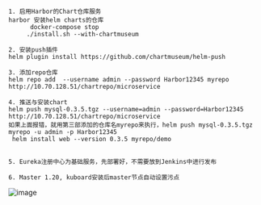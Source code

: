 	1. 启用Harbor的Chart仓库服务
	harbor 安装helm charts的仓库
          docker-compose stop
         ./install.sh --with-chartmuseum

	2. 安装push插件
	helm plugin install https://github.com/chartmuseum/helm-push
	
	3. 添加repo仓库
	helm repo add  --username admin --password Harbor12345 myrepo http://10.70.128.51/chartrepo/microservice
	
	4. 推送与安装chart
	helm push mysql-0.3.5.tgz --username=admin --password=Harbor12345 http://10.70.128.51/chartrepo/microservice
	如果上面报错，就用第三部添加的仓库名myrepo来执行，helm push mysql-0.3.5.tgz myrepo -u admin -p Harbor12345
	 helm install web --version 0.3.5 myrepo/demo
	
	
	5. Eureka注册中心为基础服务，先部署好，不需要放到Jenkins中进行发布
	
	6. Master 1.20, kuboard安装后master节点自动设置污点
![image](https://user-images.githubusercontent.com/33800153/109617914-ec3eed80-7b71-11eb-9ffd-d0ab89bbf80c.png)
